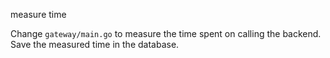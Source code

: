 measure time

Change `gateway/main.go` to measure the time spent on calling the backend.
Save the measured time in the database.
